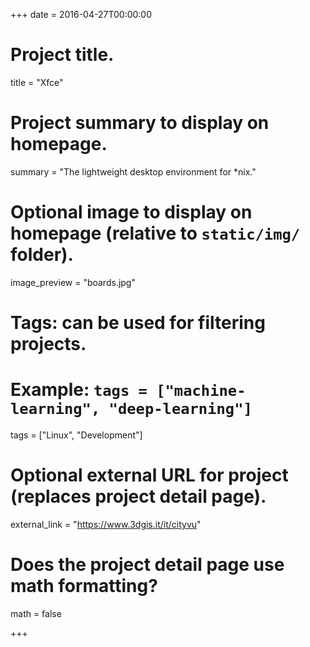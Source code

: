 +++
date = 2016-04-27T00:00:00

# Project title.
title = "Xfce"

# Project summary to display on homepage.
summary = "The lightweight desktop environment for *nix."

# Optional image to display on homepage (relative to `static/img/` folder).
image_preview = "boards.jpg"

# Tags: can be used for filtering projects.
# Example: `tags = ["machine-learning", "deep-learning"]`
tags = ["Linux", "Development"]

# Optional external URL for project (replaces project detail page).
external_link = "https://www.3dgis.it/it/cityvu"

# Does the project detail page use math formatting?
math = false

+++

